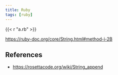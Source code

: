 ```yaml
---
title: Ruby
tags: [ruby]
---
```


{{< r "a.rb" >}}

<https://ruby-doc.org/core/String.html#method-i-2B>

## References

- <https://rosettacode.org/wiki/String_append>

